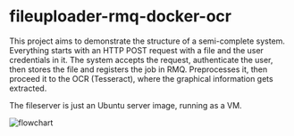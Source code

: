 # fileuploader-rmq-docker-ocr
This project aims to demonstrate the structure of a semi-complete system.
Everything starts with an HTTP POST request with a file and the user credentials in it.
The system accepts the request, authenticate the user, then stores the file and registers the job 
in RMQ. Preprocesses it, then proceed it to the OCR (Tesseract), where the graphical information gets
extracted. 

The fileserver is just an Ubuntu server image, running as a VM.

![flowchart](https://user-images.githubusercontent.com/23174259/109699923-72b6f780-7b91-11eb-9ff5-5f199c8635be.jpg)
